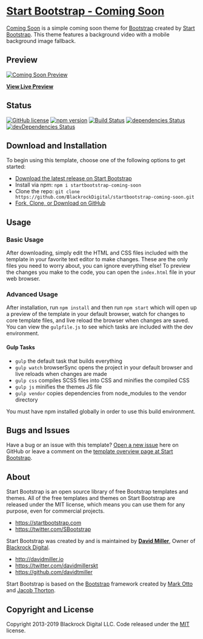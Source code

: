 # [Start Bootstrap - Coming Soon](https://startbootstrap.com/template-overviews/coming-soon/)

[Coming Soon](https://startbootstrap.com/template-overviews/coming-soon/) is a simple coming soon theme for [Bootstrap](http://getbootstrap.com/) created by [Start Bootstrap](http://startbootstrap.com/). This theme features a background video with a mobile background image fallback.

## Preview

[![Coming Soon Preview](https://startbootstrap.com/assets/img/screenshots/themes/coming-soon.png)](https://E-coopera.com/)

**[View Live Preview](https://E-coopera.com/)**

## Status

[![GitHub license](https://img.shields.io/badge/license-MIT-blue.svg)](https://raw.githubusercontent.com/BlackrockDigital/startbootstrap-coming-soon/master/LICENSE)
[![npm version](https://img.shields.io/npm/v/startbootstrap-coming-soon.svg)](https://www.npmjs.com/package/startbootstrap-coming-soon)
[![Build Status](https://travis-ci.org/BlackrockDigital/startbootstrap-coming-soon.svg?branch=master)](https://travis-ci.org/BlackrockDigital/startbootstrap-coming-soon)
[![dependencies Status](https://david-dm.org/BlackrockDigital/startbootstrap-coming-soon/status.svg)](https://david-dm.org/BlackrockDigital/startbootstrap-coming-soon)
[![devDependencies Status](https://david-dm.org/BlackrockDigital/startbootstrap-coming-soon/dev-status.svg)](https://david-dm.org/BlackrockDigital/startbootstrap-coming-soon?type=dev)

## Download and Installation

To begin using this template, choose one of the following options to get started:
* [Download the latest release on Start Bootstrap](https://startbootstrap.com/template-overviews/coming-soon/)
* Install via npm: `npm i startbootstrap-coming-soon`
* Clone the repo: `git clone https://github.com/BlackrockDigital/startbootstrap-coming-soon.git`
* [Fork, Clone, or Download on GitHub](https://github.com/BlackrockDigital/startbootstrap-coming-soon)

## Usage

### Basic Usage

After downloading, simply edit the HTML and CSS files included with the template in your favorite text editor to make changes. These are the only files you need to worry about, you can ignore everything else! To preview the changes you make to the code, you can open the `index.html` file in your web browser.

### Advanced Usage

After installation, run `npm install` and then run `npm start` which will open up a preview of the template in your default browser, watch for changes to core template files, and live reload the browser when changes are saved. You can view the `gulpfile.js` to see which tasks are included with the dev environment.

#### Gulp Tasks

- `gulp` the default task that builds everything
- `gulp watch` browserSync opens the project in your default browser and live reloads when changes are made
- `gulp css` compiles SCSS files into CSS and minifies the compiled CSS
- `gulp js` minifies the themes JS file
- `gulp vendor` copies dependencies from node_modules to the vendor directory

You must have npm installed globally in order to use this build environment.

## Bugs and Issues

Have a bug or an issue with this template? [Open a new issue](https://github.com/BlackrockDigital/startbootstrap-coming-soon/issues) here on GitHub or leave a comment on the [template overview page at Start Bootstrap](http://startbootstrap.com/template-overviews/coming-soon/).

## About

Start Bootstrap is an open source library of free Bootstrap templates and themes. All of the free templates and themes on Start Bootstrap are released under the MIT license, which means you can use them for any purpose, even for commercial projects.

* https://startbootstrap.com
* https://twitter.com/SBootstrap

Start Bootstrap was created by and is maintained by **[David Miller](http://davidmiller.io/)**, Owner of [Blackrock Digital](http://blackrockdigital.io/).

* http://davidmiller.io
* https://twitter.com/davidmillerskt
* https://github.com/davidtmiller

Start Bootstrap is based on the [Bootstrap](http://getbootstrap.com/) framework created by [Mark Otto](https://twitter.com/mdo) and [Jacob Thorton](https://twitter.com/fat).

## Copyright and License

Copyright 2013-2019 Blackrock Digital LLC. Code released under the [MIT](https://github.com/BlackrockDigital/startbootstrap-coming-soon/blob/gh-pages/LICENSE) license.
